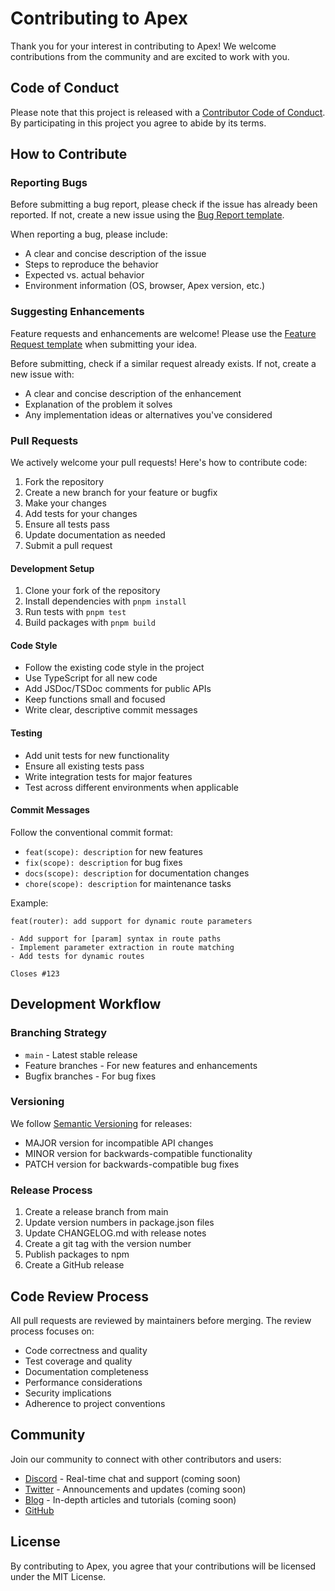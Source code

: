 # Contributing to Apex

Thank you for your interest in contributing to Apex! We welcome contributions from the community and are excited to work with you.

## Code of Conduct

Please note that this project is released with a [Contributor Code of Conduct](CODE_OF_CONDUCT.md). By participating in this project you agree to abide by its terms.

## How to Contribute

### Reporting Bugs

Before submitting a bug report, please check if the issue has already been reported. If not, create a new issue using the [Bug Report template](.github/ISSUE_TEMPLATE/bug_report.md).

When reporting a bug, please include:
- A clear and concise description of the issue
- Steps to reproduce the behavior
- Expected vs. actual behavior
- Environment information (OS, browser, Apex version, etc.)

### Suggesting Enhancements

Feature requests and enhancements are welcome! Please use the [Feature Request template](.github/ISSUE_TEMPLATE/feature_request.md) when submitting your idea.

Before submitting, check if a similar request already exists. If not, create a new issue with:
- A clear and concise description of the enhancement
- Explanation of the problem it solves
- Any implementation ideas or alternatives you've considered

### Pull Requests

We actively welcome your pull requests! Here's how to contribute code:

1. Fork the repository
2. Create a new branch for your feature or bugfix
3. Make your changes
4. Add tests for your changes
5. Ensure all tests pass
6. Update documentation as needed
7. Submit a pull request

#### Development Setup

1. Clone your fork of the repository
2. Install dependencies with `pnpm install`
3. Run tests with `pnpm test`
4. Build packages with `pnpm build`

#### Code Style

- Follow the existing code style in the project
- Use TypeScript for all new code
- Add JSDoc/TSDoc comments for public APIs
- Keep functions small and focused
- Write clear, descriptive commit messages

#### Testing

- Add unit tests for new functionality
- Ensure all existing tests pass
- Write integration tests for major features
- Test across different environments when applicable

#### Commit Messages

Follow the conventional commit format:
- `feat(scope): description` for new features
- `fix(scope): description` for bug fixes
- `docs(scope): description` for documentation changes
- `chore(scope): description` for maintenance tasks

Example:
```
feat(router): add support for dynamic route parameters

- Add support for [param] syntax in route paths
- Implement parameter extraction in route matching
- Add tests for dynamic routes

Closes #123
```

## Development Workflow

### Branching Strategy

- `main` - Latest stable release
- Feature branches - For new features and enhancements
- Bugfix branches - For bug fixes

### Versioning

We follow [Semantic Versioning](https://semver.org/) for releases:
- MAJOR version for incompatible API changes
- MINOR version for backwards-compatible functionality
- PATCH version for backwards-compatible bug fixes

### Release Process

1. Create a release branch from main
2. Update version numbers in package.json files
3. Update CHANGELOG.md with release notes
4. Create a git tag with the version number
5. Publish packages to npm
6. Create a GitHub release

## Code Review Process

All pull requests are reviewed by maintainers before merging. The review process focuses on:

- Code correctness and quality
- Test coverage and quality
- Documentation completeness
- Performance considerations
- Security implications
- Adherence to project conventions

## Community

Join our community to connect with other contributors and users:

- [Discord](https://discord.gg/apex-framework) - Real-time chat and support (coming soon)
- [Twitter](https://twitter.com/apex_framework) - Announcements and updates (coming soon)
- [Blog](https://apex.dev/blog) - In-depth articles and tutorials (coming soon)
- [GitHub](https://github.com/Nom-nom-hub/Apex)

## License

By contributing to Apex, you agree that your contributions will be licensed under the MIT License.